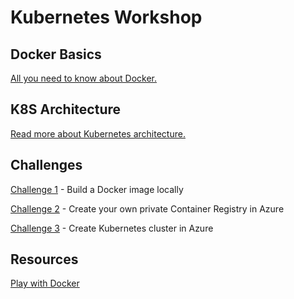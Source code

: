 # Kubernetes Workshop #

## Docker Basics

[All you need to know about Docker.](DockerBasics.md)

## K8S Architecture ##

[Read more about Kubernetes architecture.](KubernetesArchitecture.md)

## Challenges ##

[Challenge 1](Challenges/ChallengeDocker.md) - Build a Docker image locally

[Challenge 2](Challenges/ChallengeRegistry.md) - Create your own private Container Registry in Azure

[Challenge 3](Challenges/ChallengeKubernetes.md) - Create Kubernetes cluster in Azure

## Resources ##
[Play with Docker](http://play-with-docker.com/)